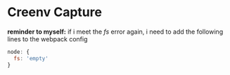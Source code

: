 # Creenv Capture 

**reminder to myself:** if i meet the *fs* error again, i need to add the following lines to the webpack config 

```js
node: {
  fs: 'empty'
}
```